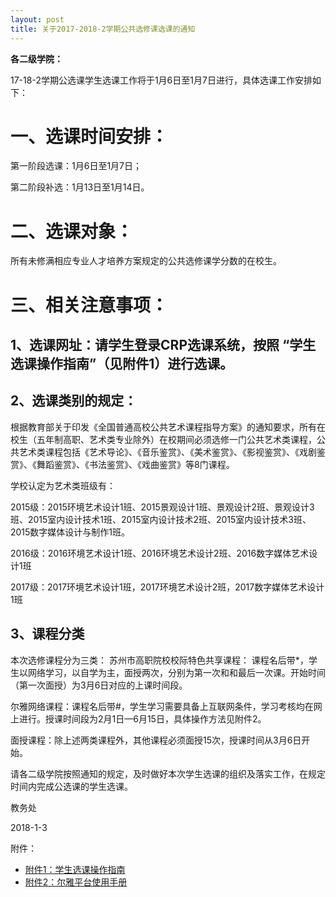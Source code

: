 ```yaml
---
layout: post
title: 关于2017-2018-2学期公共选修课选课的通知 
---
```


**各二级学院：**

17-18-2学期公选课学生选课工作将于1月6日至1月7日进行，具体选课工作安排如下：  

# 一、选课时间安排：

第一阶段选课：1月6日至1月7日；

第二阶段补选：1月13日至1月14日。

# 二、选课对象：

所有未修满相应专业人才培养方案规定的公共选修课学分数的在校生。

# 三、相关注意事项：

## 1、选课网址：请学生登录CRP选课系统，按照 “学生选课操作指南”（见附件1）进行选课。

## 2、选课类别的规定：

根据教育部关于印发《全国普通高校公共艺术课程指导方案》的通知要求，所有在校生（五年制高职、艺术类专业除外）在校期间必须选修一门公共艺术类课程，公共艺术类课程包括《艺术导论》、《音乐鉴赏》、《美术鉴赏》、《影视鉴赏》、《戏剧鉴赏》、《舞蹈鉴赏》、《书法鉴赏》、《戏曲鉴赏》等8门课程。     

学校认定为艺术类班级有：

2015级：2015环境艺术设计1班、2015景观设计1班、景观设计2班、景观设计3班、2015室内设计技术1班、2015室内设计技术2班、2015室内设计技术3班、2015数字媒体设计与制作1班。

2016级：2016环境艺术设计1班、2016环境艺术设计2班、2016数字媒体艺术设计1班

2017级：2017环境艺术设计1班，2017环境艺术设计2班，2017数字媒体艺术设计1班

## 3、课程分类

本次选修课程分为三类：
苏州市高职院校校际特色共享课程： 课程名后带*，学生以网络学习，以自学为主，面授两次，分别为第一次和和最后一次课。开始时间（第一次面授）为3月6日对应的上课时间段。

尔雅网络课程：课程名后带#，学生学习需要具备上互联网条件，学习考核均在网上进行。授课时间段为2月1日—6月15日，具体操作方法见附件2。

面授课程：除上述两类课程外，其他课程必须面授15次，授课时间从3月6日开始。

请各二级学院按照通知的规定，及时做好本次学生选课的组织及落实工作，在规定时间内完成公选课的学生选课。

教务处

2018-1-3

附件：
* [附件1：学生选课操作指南](http://7xqrll.com1.z0.glb.clouddn.com/20180104-%E9%99%84%E4%BB%B61%EF%BC%9A%E5%AD%A6%E7%94%9F%E9%80%89%E8%AF%BE%E6%93%8D%E4%BD%9C%E6%8C%87%E5%8D%97.doc)
* [附件2：尔雅平台使用手册](http://7xqrll.com1.z0.glb.clouddn.com/20180104-%E9%99%84%E4%BB%B62%EF%BC%9A%E5%B0%94%E9%9B%85%E5%B9%B3%E5%8F%B0%E4%BD%BF%E7%94%A8%E6%89%8B%E5%86%8C.doc)
